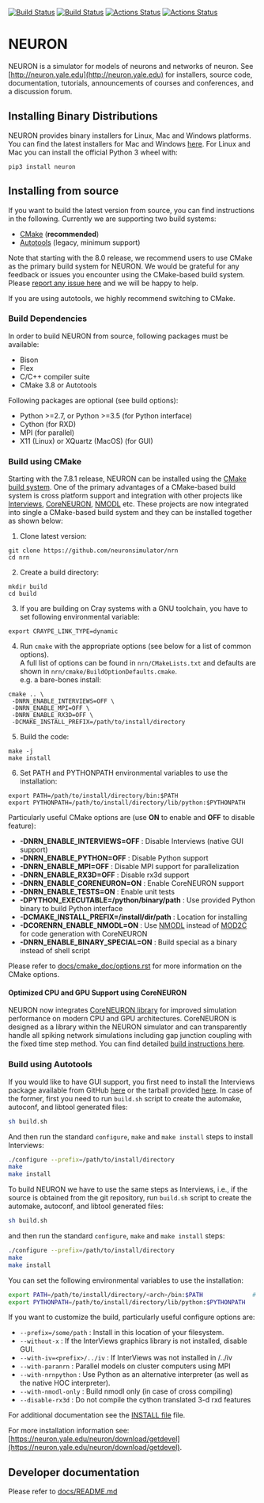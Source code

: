 [![Build Status](https://api.travis-ci.org/neuronsimulator/nrn.svg?branch=master)](https://travis-ci.org/neuronsimulator/nrn) [![Build Status](https://dev.azure.com/neuronsimulator/nrn/_apis/build/status/neuronsimulator.nrn?branchName=master)](https://dev.azure.com/neuronsimulator/nrn/_build/latest?definitionId=1&branchName=master) [![Actions Status](https://github.com/neuronsimulator/nrn/workflows/Windows%20Installer/badge.svg)](https://github.com/neuronsimulator/nrn/actions) [![Actions Status](https://github.com/neuronsimulator/nrn/workflows/NEURON%20CI/badge.svg)](https://github.com/neuronsimulator/nrn/actions)

# NEURON
NEURON is a simulator for models of neurons and networks of neuron.
See [http://neuron.yale.edu](http://neuron.yale.edu) for installers, source code,
documentation, tutorials, announcements of courses and conferences,
and a discussion forum.

## Installing Binary Distributions

NEURON provides binary installers for Linux, Mac and Windows platforms. You can find the latest installers for Mac and Windows [here](https://neuron.yale.edu/ftp/neuron/versions/alpha/). For Linux and Mac you can install the official Python 3 wheel with:

```
pip3 install neuron
```

## Installing from source

If you want to build the latest version from source, you can find instructions in the following. Currently we are supporting two build systems:

- [CMake](#build-cmake) (__recommended__)
- [Autotools](#build-autotools) (legacy, minimum support)

Note that starting with the 8.0 release, we recommend users to use CMake as the primary build system for NEURON. We would be grateful for any feedback or issues you encounter using the CMake-based build system. Please [report any issue here](https://github.com/neuronsimulator/nrn/issues) and we will be happy to help.

If you are using autotools, we highly recommend switching to CMake.


### Build Dependencies

In order to build NEURON from source, following packages must be available:

- Bison
- Flex
- C/C++ compiler suite
- CMake 3.8 or Autotools

Following packages are optional (see build options):

- Python >=2.7, or Python >=3.5 (for Python interface)
- Cython (for RXD)
- MPI (for parallel)
- X11 (Linux) or XQuartz (MacOS) (for GUI)

<a name="build-cmake"></a>
### Build using CMake

Starting with the 7.8.1 release, NEURON can be installed using the [CMake build system](https://cmake.org/). One of the primary advantages of a CMake-based build system is cross platform support and integration with other projects like [Interviews](https://github.com/neuronsimulator/iv), [CoreNEURON](https://github.com/BlueBrain/CoreNeuron/), [NMODL](https://github.com/BlueBrain/nmodl/) etc. These projects are now integrated into single a CMake-based build system and they can be installed together as shown below:


1. Clone latest version:

  ```
  git clone https://github.com/neuronsimulator/nrn
  cd nrn
  ```

2. Create a build directory:

  ```
  mkdir build
  cd build
  ```

3. If you are building on Cray systems with a GNU toolchain, you have to set following environmental variable:

```
export CRAYPE_LINK_TYPE=dynamic
```

4. Run `cmake` with the appropriate options (see below for a list of common options). \
A full list of options can be found in `nrn/CMakeLists.txt` and defaults are shown in `nrn/cmake/BuildOptionDefaults.cmake`. \
e.g. a bare-bones install:

  ```
  cmake .. \
   -DNRN_ENABLE_INTERVIEWS=OFF \
   -DNRN_ENABLE_MPI=OFF \
   -DNRN_ENABLE_RX3D=OFF \
   -DCMAKE_INSTALL_PREFIX=/path/to/install/directory
  ```

5. Build the code:

  ```
  make -j
  make install
  ```

6. Set PATH and PYTHONPATH environmental variables to use the installation:

  ```
  export PATH=/path/to/install/directory/bin:$PATH
  export PYTHONPATH=/path/to/install/directory/lib/python:$PYTHONPATH
  ```


Particularly useful CMake options are (use **ON** to enable and **OFF** to disable feature):

* **-DNRN\_ENABLE\_INTERVIEWS=OFF** : Disable Interviews (native GUI support)
* **-DNRN\_ENABLE\_PYTHON=OFF** : Disable Python support
* **-DNRN\_ENABLE\_MPI=OFF** : Disable MPI support for parallelization
* **-DNRN\_ENABLE\_RX3D=OFF** : Disable rx3d support
* **-DNRN\_ENABLE\_CORENEURON=ON** : Enable CoreNEURON support
* **-DNRN\_ENABLE\_TESTS=ON** : Enable unit tests
* **-DPYTHON\_EXECUTABLE=/python/binary/path** : Use provided Python binary to build Python interface
* **-DCMAKE_INSTALL_PREFIX=/install/dir/path** : Location for installing
* **-DCORENRN\_ENABLE\_NMODL=ON** : Use [NMODL](https://github.com/BlueBrain/nmodl/) instead of [MOD2C](https://github.com/BlueBrain/mod2c/) for code generation
with CoreNEURON
* **-DNRN\_ENABLE\_BINARY_SPECIAL=ON** : Build special as a binary instead of shell script


Please refer to [docs/cmake_doc/options.rst](docs/cmake_doc/options.rst) for more information on the CMake options.

#### Optimized CPU and GPU Support using CoreNEURON

NEURON now integrates [CoreNEURON library](https://github.com/BlueBrain/CoreNeuron/) for improved simulation performance on modern CPU and GPU architectures. CoreNEURON is designed as a library within the NEURON simulator and can transparently handle all spiking network simulations including gap junction coupling with the fixed time step method. You can find detailed [build instructions here](https://github.com/BlueBrain/CoreNeuron/#installation).

<a name="build-autotools"></a>
### Build using Autotools

If you would like to have GUI support, you first need to install the Interviews package available from GitHub [here](http://github.com/neuronsimulator/iv) or the tarball provided [here](http://neuron.yale.edu/ftp/neuron/versions/alpha/). In case of the former, first you need to run `build.sh` script to create the automake, autoconf, and libtool generated files:

```bash
sh build.sh
```

And then run the standard `configure`, `make` and `make install` steps to install Interviews:

```bash
./configure --prefix=/path/to/install/directory
make
make install
```

To build NEURON we have to use the same steps as Interviews, i.e., if the source is obtained from the git repository, run `build.sh` script to create the automake, autoconf, and libtool generated files:

```bash
sh build.sh
```

and then run the standard `configure`, `make` and `make install` steps:

```bash
./configure --prefix=/path/to/install/directory
make
make install
```

You can set the following environmental variables to use the installation:

```bash
export PATH=/path/to/install/directory/<arch>/bin:$PATH              # replace <arch> with x86_64 or other platform directory
export PYTHONPATH=/path/to/install/directory/lib/python:$PYTHONPATH
```


If you want to customize the build, particularly useful configure options are:


- `--prefix=/some/path` : Install in this location of your filesystem.
- `--without-x` : If the InterViews graphics library is not installed, disable GUI.
- `--with-iv=<prefix>/../iv` : If InterViews was not installed in <prefix>/../iv
- `--with-paranrn` : Parallel models on cluster computers using MPI
- `--with-nrnpython` : Use Python as an alternative interpreter (as well as the native HOC interpreter).
- `--with-nmodl-only` : Build nmodl only (in case of cross compiling)
- `--disable-rx3d` : Do not compile the cython translated 3-d rxd features


For additional documentation see the [INSTALL file](INSTALL.md)
file.

For more installation information see: [https://neuron.yale.edu/neuron/download/getdevel](https://neuron.yale.edu/neuron/download/getdevel).

## Developer documentation

Please refer to [docs/README.md](docs/README.md)
